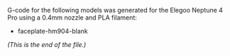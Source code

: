 G-code for the following models was generated for the Elegoo Neptune 4 Pro
using a 0.4mm nozzle and PLA filament:

* faceplate-hm904-blank

_(This is the end of the file.)_
